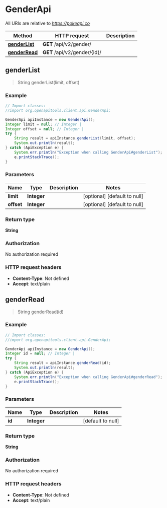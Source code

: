 # GenderApi

All URIs are relative to *https://pokeapi.co*

Method | HTTP request | Description
------------- | ------------- | -------------
[**genderList**](GenderApi.md#genderList) | **GET** /api/v2/gender/ | 
[**genderRead**](GenderApi.md#genderRead) | **GET** /api/v2/gender/{id}/ | 



## genderList

> String genderList(limit, offset)



### Example

```java
// Import classes:
//import org.openapitools.client.api.GenderApi;

GenderApi apiInstance = new GenderApi();
Integer limit = null; // Integer | 
Integer offset = null; // Integer | 
try {
    String result = apiInstance.genderList(limit, offset);
    System.out.println(result);
} catch (ApiException e) {
    System.err.println("Exception when calling GenderApi#genderList");
    e.printStackTrace();
}
```

### Parameters


Name | Type | Description  | Notes
------------- | ------------- | ------------- | -------------
 **limit** | **Integer**|  | [optional] [default to null]
 **offset** | **Integer**|  | [optional] [default to null]

### Return type

**String**

### Authorization

No authorization required

### HTTP request headers

- **Content-Type**: Not defined
- **Accept**: text/plain


## genderRead

> String genderRead(id)



### Example

```java
// Import classes:
//import org.openapitools.client.api.GenderApi;

GenderApi apiInstance = new GenderApi();
Integer id = null; // Integer | 
try {
    String result = apiInstance.genderRead(id);
    System.out.println(result);
} catch (ApiException e) {
    System.err.println("Exception when calling GenderApi#genderRead");
    e.printStackTrace();
}
```

### Parameters


Name | Type | Description  | Notes
------------- | ------------- | ------------- | -------------
 **id** | **Integer**|  | [default to null]

### Return type

**String**

### Authorization

No authorization required

### HTTP request headers

- **Content-Type**: Not defined
- **Accept**: text/plain

